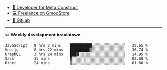 - [🎈 Developer for Meta Construct](https://metastruct.net)
- [💻 Freelance on GmodStore](https://www.gmodstore.com/users/Tenrys)
- [🦊 GitLab](https://gitlab.com/Tenrys)

---

📊 **Weekly development breakdown**
<!--START_SECTION:waka-->

```text
JavaScript   9 hrs 2 mins    ██████████░░░░░░░░░░░░░░░   39.65 %
Vue.js       8 hrs 22 mins   █████████▒░░░░░░░░░░░░░░░   36.74 %
GraphQL      3 hrs 24 mins   ███▓░░░░░░░░░░░░░░░░░░░░░   14.95 %
Sass         35 mins         ▓░░░░░░░░░░░░░░░░░░░░░░░░   02.60 %
Other        24 mins         ▒░░░░░░░░░░░░░░░░░░░░░░░░   01.80 %
```

<!--END_SECTION:waka-->
